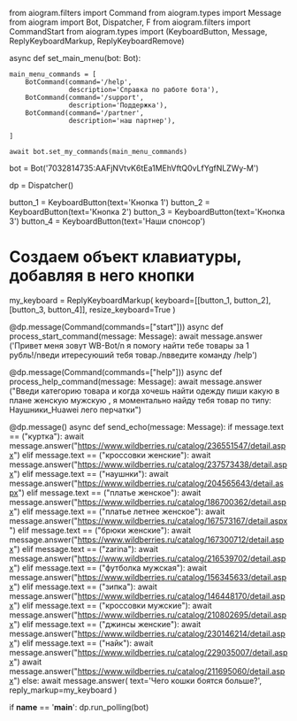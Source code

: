 from aiogram.filters import Command
from aiogram.types import Message
from aiogram import Bot, Dispatcher, F
from aiogram.filters import CommandStart
from aiogram.types import (KeyboardButton, Message, ReplyKeyboardMarkup,
                           ReplyKeyboardRemove)

async def set_main_menu(bot: Bot):


    main_menu_commands = [
        BotCommand(command='/help',
                   description='Справка по работе бота'),
        BotCommand(command='/support',
                   description='Поддержка'),
        BotCommand(command='/partner',
                   description='наш партнер'),

    ]

    await bot.set_my_commands(main_menu_commands)

bot = Bot('7032814735:AAFjNVtvK6tEa1MEhVftQ0vLfYgfNLZWy-M')

dp = Dispatcher()


button_1 = KeyboardButton(text='Кнопка 1')
button_2 = KeyboardButton(text='Кнопка 2')
button_3 = KeyboardButton(text='Кнопка 3')
button_4 = KeyboardButton(text='Наши спонсор')

# Создаем объект клавиатуры, добавляя в него кнопки
my_keyboard = ReplyKeyboardMarkup(
    keyboard=[[button_1, button_2], [button_3, button_4]],
    resize_keyboard=True
)

@dp.message(Command(commands=["start"]))
async def process_start_command(message: Message):
    await message.answer ('Привет меня зовут WB-Bot/n я помогу найти тебе товары за 1 рубль!/nведи итересуюший тебя товар./nвведите команду /help')

@dp.message(Command(commands=["help"]))
async def process_help_command(message: Message):
    await message.answer ("Введи категорию товара и когда хочешь найти одежду пиши какую в плане женскую мужскую , я моментально найду тебя товар по типу: Наушники_Huawei лего перчатки")

@dp.message()
async def send_echo(message: Message):
    if message.text == ("куртка"):
        await message.answer("https://www.wildberries.ru/catalog/236551547/detail.aspx")
    elif message.text == ("кроссовки женские"):
        await message.answer("https://www.wildberries.ru/catalog/237573438/detail.aspx")
    elif message.text == ("наушнки"):
        await message.answer("https://www.wildberries.ru/catalog/204565643/detail.aspx")
    elif message.text == ("платье женское"):
        await message.answer("https://www.wildberries.ru/catalog/186700362/detail.aspx")
    elif message.text == ("платье летнее женское"):
        await message.answer("https://www.wildberries.ru/catalog/167573167/detail.aspx")
    elif message.text == ("брюки женские"):
        await message.answer("https://www.wildberries.ru/catalog/167300712/detail.aspx")
    elif message.text == ("zarina"):
        await message.answer("https://www.wildberries.ru/catalog/216539702/detail.aspx")
    elif message.text == ("футболка мужская"):
        await message.answer("https://www.wildberries.ru/catalog/156345633/detail.aspx")
    elif message.text == ("зипка"):
        await message.answer("https://www.wildberries.ru/catalog/146448170/detail.aspx") 
    elif message.text == ("кроссовки мужские"):
        await message.answer("https://www.wildberries.ru/catalog/210802695/detail.aspx")
    elif message.text == ("джинсы женские"):
        await message.answer("https://www.wildberries.ru/catalog/230146214/detail.aspx")
    elif message.text == ("найк"):
        await message.answer("https://www.wildberries.ru/catalog/229035007/detail.aspx")
        await message.answer("https://www.wildberries.ru/catalog/211695060/detail.aspx")
    else:
        await message.answer(
        text='Чего кошки боятся больше?',
        reply_markup=my_keyboard
    )   



if __name__ == '__main__':
    dp.run_polling(bot)
